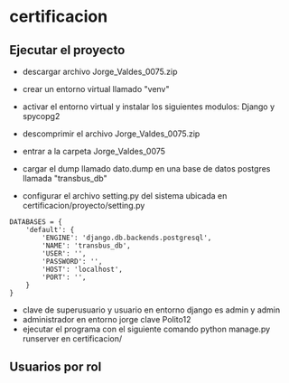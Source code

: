 # certificacion

## Ejecutar el proyecto

- descargar archivo Jorge_Valdes_0075.zip
- crear un entorno virtual llamado "venv"
- activar el entorno virtual y instalar los siguientes modulos: Django y spycopg2

- descomprimir el archivo Jorge_Valdes_0075.zip
- entrar a la carpeta Jorge_Valdes_0075
- cargar el dump llamado dato.dump en una base de datos postgres llamada "transbus_db"
- configurar el archivo setting.py del sistema ubicada en certificacion/proyecto/setting.py

``` 
DATABASES = {
    'default': {
        'ENGINE': 'django.db.backends.postgresql',
        'NAME': 'transbus_db',
        'USER': '',
        'PASSWORD': '',
        'HOST': 'localhost',
        'PORT': '',
    }
}
```
- clave de superusuario y usuario en entorno django es admin y admin
- administrador en entorno jorge clave Polito12
- ejecutar el programa con el siguiente comando python manage.py runserver en certificacion/

## Usuarios por rol





